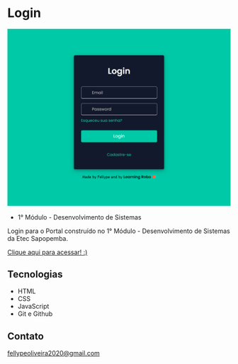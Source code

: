 # Login

 ![preview](./.github/preview.png)
 
 - 1° Módulo - Desenvolvimento de Sistemas

 Login para o Portal construído no 1° Módulo - Desenvolvimento de Sistemas da Etec Sapopemba.

 [Clique aqui para acessar! :)](https://loginfellype.vercel.app/)

## Tecnologias

- HTML
- CSS
- JavaScript
- Git e Github

## Contato

fellypeoliveira2020@gmail.com
